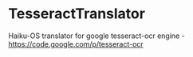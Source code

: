 TesseractTranslator
===================

Haiku-OS translator for google tesseract-ocr engine - https://code.google.com/p/tesseract-ocr
